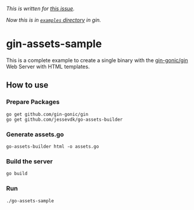 *This is written for [this issue][issue].*

[issue]: https://github.com/gin-gonic/gin/issues/1316

*Now this is in [`examples` directory][dir] in gin.*

[dir]: https://github.com/gin-gonic/gin/tree/master/examples/assets-in-binary

# gin-assets-sample

This is a complete example to create a single binary with the
[gin-gonic/gin][gin] Web Server with HTML templates.

[gin]: https://github.com/gin-gonic/gin

## How to use

### Prepare Packages

```
go get github.com/gin-gonic/gin
go get github.com/jessevdk/go-assets-builder
```

### Generate assets.go

```
go-assets-builder html -o assets.go
```

### Build the server

```
go build
```

### Run

```
./go-assets-sample
```
